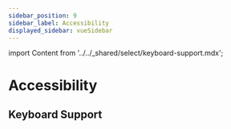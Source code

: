 ```yaml
---
sidebar_position: 9
sidebar_label: Accessibility
displayed_sidebar: vueSidebar
---
```


import Content from '../../_shared/select/keyboard-support.mdx';

# Accessibility

## Keyboard Support

<Content />
